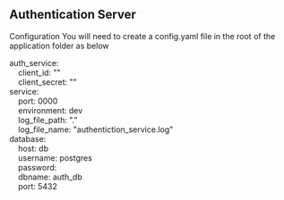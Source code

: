 ## Authentication Server
Configuration
You will need to create a config.yaml file in the root of the application folder as below

auth_service:     
&nbsp;&nbsp;&nbsp;&nbsp;client_id: ""     
&nbsp;&nbsp;&nbsp;&nbsp;client_secret: ""      
service:     
&nbsp;&nbsp;&nbsp;&nbsp;port: 0000     
&nbsp;&nbsp;&nbsp;&nbsp;environment: dev     
&nbsp;&nbsp;&nbsp;&nbsp;log_file_path: "."     
&nbsp;&nbsp;&nbsp;&nbsp;log_file_name: "authentiction_service.log"     
database:     
&nbsp;&nbsp;&nbsp;&nbsp;host: db     
&nbsp;&nbsp;&nbsp;&nbsp;username: postgres     
&nbsp;&nbsp;&nbsp;&nbsp;password:      
&nbsp;&nbsp;&nbsp;&nbsp;dbname: auth_db     
&nbsp;&nbsp;&nbsp;&nbsp;port: 5432     
